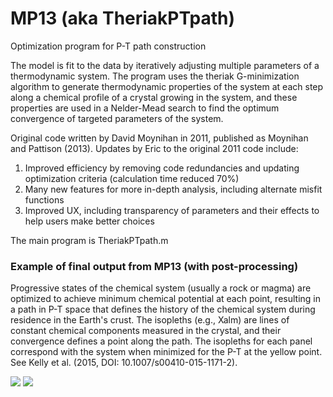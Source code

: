 # MP13 (aka TheriakPTpath)
Optimization program for P-T path construction

The model is fit to the data by iteratively adjusting multiple parameters of a thermodynamic system.  The program uses the theriak G-minimization algorithm to generate thermodynamic properties of the system at each step along a chemical profile of a crystal growing in the system, and these properties are used in a Nelder-Mead search to find the optimum convergence of targeted parameters of the system.

Original code written by David Moynihan in 2011, published as Moynihan and Pattison (2013).  Updates by Eric to the original 2011 code include:

1. Improved efficiency by removing code redundancies and updating optimization criteria (calculation time reduced 70%)
2. Many new features for more in-depth analysis, including alternate misfit functions
3. Improved UX, including transparency of parameters and their effects to help users make better choices

The main program is TheriakPTpath.m

### Example of final output from MP13 (with post-processing)
Progressive states of the chemical system (usually a rock or magma) are optimized to achieve minimum chemical potential at each point, resulting in a path in P-T space that defines the history of the chemical system during residence in the Earth's crust.  The isopleths (e.g., Xalm) are lines of constant chemical components measured in the crystal, and their convergence defines a point along the path.  The isopleths for each panel correspond with the system when minimized for the P-T at the yellow point.  See Kelly et al. (2015, DOI: 10.1007/s00410-015-1171-2).

<img src="https://github.com/ericdavidkelly/MP13/blob/master/example_output_model_fit.png"/>

<img src="https://github.com/ericdavidkelly/MP13/blob/master/example_output_path.png"/>
